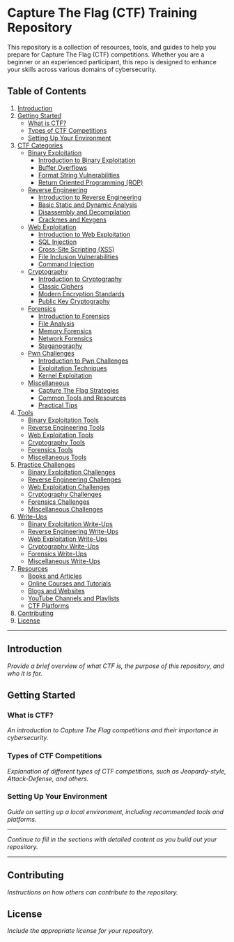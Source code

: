 # Capture The Flag (CTF) Training Repository

This repository is a collection of resources, tools, and guides to help you prepare for Capture The Flag (CTF) competitions. Whether you are a beginner or an experienced participant, this repo is designed to enhance your skills across various domains of cybersecurity.

## Table of Contents

1. [Introduction](#introduction)
2. [Getting Started](#getting-started)
   - [What is CTF?](#what-is-ctf)
   - [Types of CTF Competitions](#types-of-ctf-competitions)
   - [Setting Up Your Environment](#setting-up-your-environment)
3. [CTF Categories](#ctf-categories)
   - [Binary Exploitation](#binary-exploitation)
     - [Introduction to Binary Exploitation](#introduction-to-binary-exploitation)
     - [Buffer Overflows](#buffer-overflows)
     - [Format String Vulnerabilities](#format-string-vulnerabilities)
     - [Return Oriented Programming (ROP)](#return-oriented-programming-rop)
   - [Reverse Engineering](#reverse-engineering)
     - [Introduction to Reverse Engineering](#introduction-to-reverse-engineering)
     - [Basic Static and Dynamic Analysis](#basic-static-and-dynamic-analysis)
     - [Disassembly and Decompilation](#disassembly-and-decompilation)
     - [Crackmes and Keygens](#crackmes-and-keygens)
   - [Web Exploitation](#web-exploitation)
     - [Introduction to Web Exploitation](#introduction-to-web-exploitation)
     - [SQL Injection](#sql-injection)
     - [Cross-Site Scripting (XSS)](#cross-site-scripting-xss)
     - [File Inclusion Vulnerabilities](#file-inclusion-vulnerabilities)
     - [Command Injection](#command-injection)
   - [Cryptography](#cryptography)
     - [Introduction to Cryptography](#introduction-to-cryptography)
     - [Classic Ciphers](#classic-ciphers)
     - [Modern Encryption Standards](#modern-encryption-standards)
     - [Public Key Cryptography](#public-key-cryptography)
   - [Forensics](#forensics)
     - [Introduction to Forensics](#introduction-to-forensics)
     - [File Analysis](#file-analysis)
     - [Memory Forensics](#memory-forensics)
     - [Network Forensics](#network-forensics)
     - [Steganography](#steganography)
   - [Pwn Challenges](#pwn-challenges)
     - [Introduction to Pwn Challenges](#introduction-to-pwn-challenges)
     - [Exploitation Techniques](#exploitation-techniques)
     - [Kernel Exploitation](#kernel-exploitation)
   - [Miscellaneous](#miscellaneous)
     - [Capture The Flag Strategies](#capture-the-flag-strategies)
     - [Common Tools and Resources](#common-tools-and-resources)
     - [Practical Tips](#practical-tips)
4. [Tools](#tools)
   - [Binary Exploitation Tools](#binary-exploitation-tools)
   - [Reverse Engineering Tools](#reverse-engineering-tools)
   - [Web Exploitation Tools](#web-exploitation-tools)
   - [Cryptography Tools](#cryptography-tools)
   - [Forensics Tools](#forensics-tools)
   - [Miscellaneous Tools](#miscellaneous-tools)
5. [Practice Challenges](#practice-challenges)
   - [Binary Exploitation Challenges](#binary-exploitation-challenges)
   - [Reverse Engineering Challenges](#reverse-engineering-challenges)
   - [Web Exploitation Challenges](#web-exploitation-challenges)
   - [Cryptography Challenges](#cryptography-challenges)
   - [Forensics Challenges](#forensics-challenges)
   - [Miscellaneous Challenges](#miscellaneous-challenges)
6. [Write-Ups](#write-ups)
   - [Binary Exploitation Write-Ups](#binary-exploitation-write-ups)
   - [Reverse Engineering Write-Ups](#reverse-engineering-write-ups)
   - [Web Exploitation Write-Ups](#web-exploitation-write-ups)
   - [Cryptography Write-Ups](#cryptography-write-ups)
   - [Forensics Write-Ups](#forensics-write-ups)
   - [Miscellaneous Write-Ups](#miscellaneous-write-ups)
7. [Resources](#resources)
   - [Books and Articles](#books-and-articles)
   - [Online Courses and Tutorials](#online-courses-and-tutorials)
   - [Blogs and Websites](#blogs-and-websites)
   - [YouTube Channels and Playlists](#youtube-channels-and-playlists)
   - [CTF Platforms](#ctf-platforms)
8. [Contributing](#contributing)
9. [License](#license)

---

## Introduction

*Provide a brief overview of what CTF is, the purpose of this repository, and who it is for.*

## Getting Started

### What is CTF?

*An introduction to Capture The Flag competitions and their importance in cybersecurity.*

### Types of CTF Competitions

*Explanation of different types of CTF competitions, such as Jeopardy-style, Attack-Defense, and others.*

### Setting Up Your Environment

*Guide on setting up a local environment, including recommended tools and platforms.*

---

*Continue to fill in the sections with detailed content as you build out your repository.*

---

## Contributing

*Instructions on how others can contribute to the repository.*

## License

*Include the appropriate license for your repository.*
